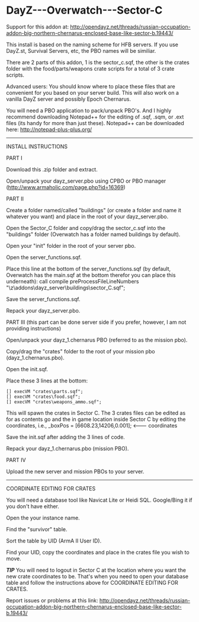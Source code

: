 DayZ---Overwatch---Sector-C
===========================

Support for this addon at: http://opendayz.net/threads/russian-occupation-addon-big-northern-chernarus-enclosed-base-like-sector-b.19443/

This install is based on the naming scheme for HFB servers.  If you use DayZ.st, Survival Servers, etc, the PBO names will be similiar.

There are 2 parts of this addon, 1 is the sector_c.sqf, the other is the crates folder with the food/parts/weapons crate scripts for a total of 3 crate scripts.

Advanced users: You should know where to place these files that are convenient for you based on your server build.  This will also work on a vanilla DayZ server and possibly Epoch Chernarus.

You will need a PBO application to pack/unpack PBO's.  And I highly recommend downloading Notepad++ for the editing of .sqf, .sqm, or .ext files (its handy for more than just these).
Notepad++ can be downloaded here: http://notepad-plus-plus.org/

------------------------------------------------------------------

INSTALL INSTRUCTIONS

PART I

Download this .zip folder and extract.

Open/unpack your dayz_server.pbo using CPBO or PBO manager (http://www.armaholic.com/page.php?id=16369)


PART II

Create a folder named/called "buildings" (or create a folder and name it whatever you want) and place in the root of your dayz_server.pbo.

Open the Sector_C folder and copy/drag the sector_c.sqf into the "buildings" folder (Overwatch has a folder named buildings by default).

Open your "init" folder in the root of your server pbo.  

Open the server_functions.sqf.

Place this line at the bottom of the server_functions.sqf (by default, Overwatch has the main.sqf at the bottom therefor you can place this underneath):
call compile preProcessFileLineNumbers "\z\addons\dayz_server\buildings\sector_C.sqf";

Save the server_functions.sqf.

Repack your dayz_server.pbo.


PART III (this part can be done server side if you prefer, however, I am not providing instructions)

Open/unpack your dayz_1.chernarus PBO (referred to as the mission pbo).  

Copy/drag the "crates" folder to the root of your mission pbo (dayz_1.chernarus.pbo).

Open the init.sqf.

Place these 3 lines at the bottom:
	
	[] execVM "crates\parts.sqf";   
	[] execVM "crates\food.sqf";   
	[] execVM "crates\weapons_ammo.sqf";
	
This will spawn the crates in Sector C.  The 3 crates files can be edited as for as contents go and the in game location inside Sector C by editing the
coordinates, i.e., _boxPos = [6608.23,14206,0.001]; <--- coordinates

Save the init.sqf after adding the 3 lines of code.

Repack your dayz_1.chernarus.pbo (mission PBO).


PART IV

Upload the new server and mission PBOs to your server.

---------------------------------------------------------------------

COORDINATE EDITING FOR CRATES

You will need a database tool like Navicat Lite or Heidi SQL.  Google/Bing it if you don't have either.

Open the your instance name.

Find the "survivor" table.

Sort the table by UID (ArmA II User ID).

Find your UID, copy the coordinates and place in the crates file you wish to move.

***TIP***
You will need to logout in Sector C at the location where you want the new crate coordinates to be.  That's when you need to open your database table and follow
the instructions above for COORDINATE EDITING FOR CRATES.


Report issues or problems at this link: http://opendayz.net/threads/russian-occupation-addon-big-northern-chernarus-enclosed-base-like-sector-b.19443/
